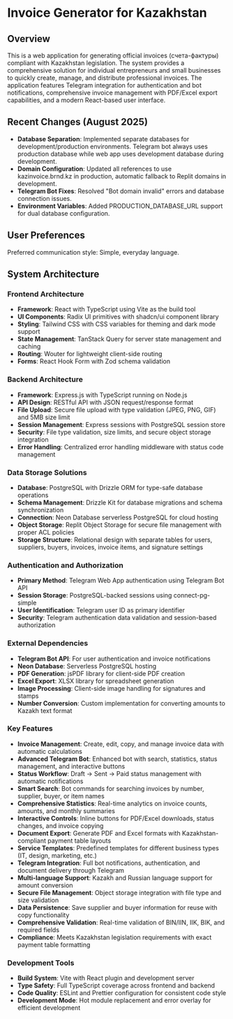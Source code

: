 # Invoice Generator for Kazakhstan

## Overview

This is a web application for generating official invoices (счета-фактуры) compliant with Kazakhstan legislation. The system provides a comprehensive solution for individual entrepreneurs and small businesses to quickly create, manage, and distribute professional invoices. The application features Telegram integration for authentication and bot notifications, comprehensive invoice management with PDF/Excel export capabilities, and a modern React-based user interface.

## Recent Changes (August 2025)

- **Database Separation**: Implemented separate databases for development/production environments. Telegram bot always uses production database while web app uses development database during development.
- **Domain Configuration**: Updated all references to use kazinvoice.brnd.kz in production, automatic fallback to Replit domains in development.
- **Telegram Bot Fixes**: Resolved "Bot domain invalid" errors and database connection issues.
- **Environment Variables**: Added PRODUCTION_DATABASE_URL support for dual database configuration.

## User Preferences

Preferred communication style: Simple, everyday language.

## System Architecture

### Frontend Architecture
- **Framework**: React with TypeScript using Vite as the build tool
- **UI Components**: Radix UI primitives with shadcn/ui component library
- **Styling**: Tailwind CSS with CSS variables for theming and dark mode support
- **State Management**: TanStack Query for server state management and caching
- **Routing**: Wouter for lightweight client-side routing
- **Forms**: React Hook Form with Zod schema validation

### Backend Architecture
- **Framework**: Express.js with TypeScript running on Node.js
- **API Design**: RESTful API with JSON request/response format
- **File Upload**: Secure file upload with type validation (JPEG, PNG, GIF) and 5MB size limit
- **Session Management**: Express sessions with PostgreSQL session store
- **Security**: File type validation, size limits, and secure object storage integration
- **Error Handling**: Centralized error handling middleware with status code management

### Data Storage Solutions
- **Database**: PostgreSQL with Drizzle ORM for type-safe database operations
- **Schema Management**: Drizzle Kit for database migrations and schema synchronization
- **Connection**: Neon Database serverless PostgreSQL for cloud hosting
- **Object Storage**: Replit Object Storage for secure file management with proper ACL policies
- **Storage Structure**: Relational design with separate tables for users, suppliers, buyers, invoices, invoice items, and signature settings

### Authentication and Authorization
- **Primary Method**: Telegram Web App authentication using Telegram Bot API
- **Session Storage**: PostgreSQL-backed sessions using connect-pg-simple
- **User Identification**: Telegram user ID as primary identifier
- **Security**: Telegram authentication data validation and session-based authorization

### External Dependencies
- **Telegram Bot API**: For user authentication and invoice notifications
- **Neon Database**: Serverless PostgreSQL hosting
- **PDF Generation**: jsPDF library for client-side PDF creation
- **Excel Export**: XLSX library for spreadsheet generation
- **Image Processing**: Client-side image handling for signatures and stamps
- **Number Conversion**: Custom implementation for converting amounts to Kazakh text format

### Key Features
- **Invoice Management**: Create, edit, copy, and manage invoice data with automatic calculations
- **Advanced Telegram Bot**: Enhanced bot with search, statistics, status management, and interactive buttons
- **Status Workflow**: Draft → Sent → Paid status management with automatic notifications
- **Smart Search**: Bot commands for searching invoices by number, supplier, buyer, or item names
- **Comprehensive Statistics**: Real-time analytics on invoice counts, amounts, and monthly summaries
- **Interactive Controls**: Inline buttons for PDF/Excel downloads, status changes, and invoice copying
- **Document Export**: Generate PDF and Excel formats with Kazakhstan-compliant payment table layouts
- **Service Templates**: Predefined templates for different business types (IT, design, marketing, etc.)
- **Telegram Integration**: Full bot notifications, authentication, and document delivery through Telegram
- **Multi-language Support**: Kazakh and Russian language support for amount conversion
- **Secure File Management**: Object storage integration with file type and size validation
- **Data Persistence**: Save supplier and buyer information for reuse with copy functionality
- **Comprehensive Validation**: Real-time validation of BIN/IIN, IIK, BIK, and required fields
- **Compliance**: Meets Kazakhstan legislation requirements with exact payment table formatting

### Development Tools
- **Build System**: Vite with React plugin and development server
- **Type Safety**: Full TypeScript coverage across frontend and backend
- **Code Quality**: ESLint and Prettier configuration for consistent code style
- **Development Mode**: Hot module replacement and error overlay for efficient development